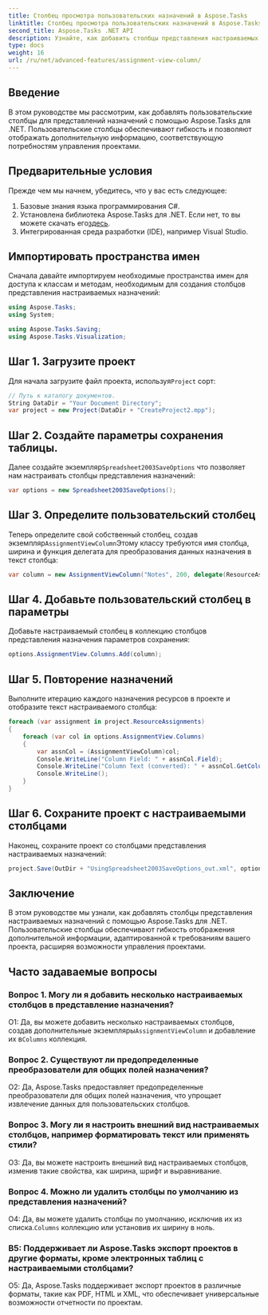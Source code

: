 ```yaml
---
title: Столбец просмотра пользовательских назначений в Aspose.Tasks
linktitle: Столбец просмотра пользовательских назначений в Aspose.Tasks
second_title: Aspose.Tasks .NET API
description: Узнайте, как добавить столбцы представления настраиваемых назначений в Aspose.Tasks для .NET, чтобы расширить возможности управления проектами.
type: docs
weight: 16
url: /ru/net/advanced-features/assignment-view-column/
---
```

## Введение

В этом руководстве мы рассмотрим, как добавлять пользовательские столбцы для представлений назначений с помощью Aspose.Tasks для .NET. Пользовательские столбцы обеспечивают гибкость и позволяют отображать дополнительную информацию, соответствующую потребностям управления проектами.

## Предварительные условия

Прежде чем мы начнем, убедитесь, что у вас есть следующее:

1. Базовые знания языка программирования C#.
2.  Установлена библиотека Aspose.Tasks для .NET. Если нет, то вы можете скачать его[здесь](https://releases.aspose.com/tasks/net/).
3. Интегрированная среда разработки (IDE), например Visual Studio.

## Импортировать пространства имен

Сначала давайте импортируем необходимые пространства имен для доступа к классам и методам, необходимым для создания столбцов представления настраиваемых назначений:

```csharp
using Aspose.Tasks;
using System;

using Aspose.Tasks.Saving;
using Aspose.Tasks.Visualization;

```

## Шаг 1. Загрузите проект

 Для начала загрузите файл проекта, используя`Project` сорт:

```csharp
// Путь к каталогу документов.
String DataDir = "Your Document Directory";
var project = new Project(DataDir + "CreateProject2.mpp");
```

## Шаг 2. Создайте параметры сохранения таблицы.

 Далее создайте экземпляр`Spreadsheet2003SaveOptions` что позволяет нам настраивать столбцы представления назначений:

```csharp
var options = new Spreadsheet2003SaveOptions();
```

## Шаг 3. Определите пользовательский столбец

 Теперь определите свой собственный столбец, создав экземпляр`AssignmentViewColumn`Этому классу требуются имя столбца, ширина и функция делегата для преобразования данных назначения в текст столбца:

```csharp
var column = new AssignmentViewColumn("Notes", 200, delegate(ResourceAssignment assignment) { return assignment.Get(Asn.NotesText); });
```

## Шаг 4. Добавьте пользовательский столбец в параметры

Добавьте настраиваемый столбец в коллекцию столбцов представления назначения параметров сохранения:

```csharp
options.AssignmentView.Columns.Add(column);
```

## Шаг 5. Повторение назначений

Выполните итерацию каждого назначения ресурсов в проекте и отобразите текст настраиваемого столбца:

```csharp
foreach (var assignment in project.ResourceAssignments)
{
    foreach (var col in options.AssignmentView.Columns)
    {
        var assnCol = (AssignmentViewColumn)col;
        Console.WriteLine("Column Field: " + assnCol.Field);
        Console.WriteLine("Column Text (converted): " + assnCol.GetColumnText(assignment));
        Console.WriteLine();
    }
}
```

## Шаг 6. Сохраните проект с настраиваемыми столбцами

Наконец, сохраните проект со столбцами представления настраиваемых назначений:

```csharp
project.Save(OutDir + "UsingSpreadsheet2003SaveOptions_out.xml", options);
```

## Заключение

В этом руководстве мы узнали, как добавлять столбцы представления настраиваемых назначений с помощью Aspose.Tasks для .NET. Пользовательские столбцы обеспечивают гибкость отображения дополнительной информации, адаптированной к требованиям вашего проекта, расширяя возможности управления проектами.

## Часто задаваемые вопросы

### Вопрос 1. Могу ли я добавить несколько настраиваемых столбцов в представление назначения?

 О1: Да, вы можете добавить несколько настраиваемых столбцов, создав дополнительные экземпляры`AssignmentViewColumn` и добавление их в`Columns` коллекция.

### Вопрос 2. Существуют ли предопределенные преобразователи для общих полей назначения?

О2: Да, Aspose.Tasks предоставляет предопределенные преобразователи для общих полей назначения, что упрощает извлечение данных для пользовательских столбцов.

### Вопрос 3. Могу ли я настроить внешний вид настраиваемых столбцов, например форматировать текст или применять стили?

О3: Да, вы можете настроить внешний вид настраиваемых столбцов, изменив такие свойства, как ширина, шрифт и выравнивание.

### Вопрос 4. Можно ли удалить столбцы по умолчанию из представления назначений?

 О4: Да, вы можете удалить столбцы по умолчанию, исключив их из списка.`Columns` коллекцию или установив их ширину в ноль.

### В5: Поддерживает ли Aspose.Tasks экспорт проектов в другие форматы, кроме электронных таблиц с настраиваемыми столбцами?

О5: Да, Aspose.Tasks поддерживает экспорт проектов в различные форматы, такие как PDF, HTML и XML, что обеспечивает универсальные возможности отчетности по проектам.